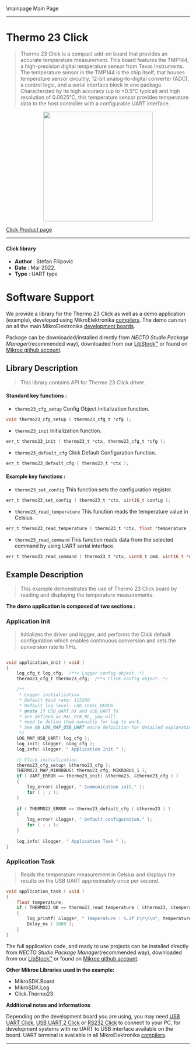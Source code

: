 \mainpage Main Page

---
# Thermo 23 Click

> Thermo 23 Click is a compact add-on board that provides an accurate temperature measurement. This board features the TMP144, a high-precision digital temperature sensor from Texas Instruments. The temperature sensor in the TMP144 is the chip itself, that houses temperature sensor circuitry, 12-bit analog-to-digital converter (ADC), a control logic, and a serial interface block in one package. Characterized by its high accuracy (up to ±0.5°C typical) and high resolution of 0.0625°C, this temperature sensor provides temperature data to the host controller with a configurable UART interface.

<p align="center">
  <img src="https://download.mikroe.com/images/click_for_ide/thermo23_click.png" height=300px>
</p>

[Click Product page](https://www.mikroe.com/thermo-23-click)

---


#### Click library

- **Author**        : Stefan Filipovic
- **Date**          : Mar 2022.
- **Type**          : UART type


# Software Support

We provide a library for the Thermo 23 Click
as well as a demo application (example), developed using MikroElektronika
[compilers](https://www.mikroe.com/necto-studio).
The demo can run on all the main MikroElektronika [development boards](https://www.mikroe.com/development-boards).

Package can be downloaded/installed directly from *NECTO Studio Package Manager*(recommended way), downloaded from our [LibStock&trade;](https://libstock.mikroe.com) or found on [Mikroe github account](https://github.com/MikroElektronika/mikrosdk_click_v2/tree/master/clicks).

## Library Description

> This library contains API for Thermo 23 Click driver.

#### Standard key functions :

- `thermo23_cfg_setup` Config Object Initialization function.
```c
void thermo23_cfg_setup ( thermo23_cfg_t *cfg );
```

- `thermo23_init` Initialization function.
```c
err_t thermo23_init ( thermo23_t *ctx, thermo23_cfg_t *cfg );
```

- `thermo23_default_cfg` Click Default Configuration function.
```c
err_t thermo23_default_cfg ( thermo23_t *ctx );
```

#### Example key functions :

- `thermo23_set_config` This function sets the configuration register.
```c
err_t thermo23_set_config ( thermo23_t *ctx, uint16_t config );
```

- `thermo23_read_temperature` This function reads the temperature value in Celsius.
```c
err_t thermo23_read_temperature ( thermo23_t *ctx, float *temperature );
```

- `thermo23_read_command` This function reads data from the selected command by using UART serial interface.
```c
err_t thermo23_read_command ( thermo23_t *ctx, uint8_t cmd, uint16_t *data_out );
```

## Example Description

> This example demonstrates the use of Thermo 23 Click board by reading and displaying the temperature measurements.

**The demo application is composed of two sections :**

### Application Init

> Initializes the driver and logger, and performs the Click default configuration which enables continuous conversion and sets the conversion rate to 1 Hz.

```c

void application_init ( void )
{
    log_cfg_t log_cfg;  /**< Logger config object. */
    thermo23_cfg_t thermo23_cfg;  /**< Click config object. */

    /** 
     * Logger initialization.
     * Default baud rate: 115200
     * Default log level: LOG_LEVEL_DEBUG
     * @note If USB_UART_RX and USB_UART_TX 
     * are defined as HAL_PIN_NC, you will 
     * need to define them manually for log to work. 
     * See @b LOG_MAP_USB_UART macro definition for detailed explanation.
     */
    LOG_MAP_USB_UART( log_cfg );
    log_init( &logger, &log_cfg );
    log_info( &logger, " Application Init " );

    // Click initialization.
    thermo23_cfg_setup( &thermo23_cfg );
    THERMO23_MAP_MIKROBUS( thermo23_cfg, MIKROBUS_1 );
    if ( UART_ERROR == thermo23_init( &thermo23, &thermo23_cfg ) ) 
    {
        log_error( &logger, " Communication init." );
        for ( ; ; );
    }
    
    if ( THERMO23_ERROR == thermo23_default_cfg ( &thermo23 ) )
    {
        log_error( &logger, " Default configuration." );
        for ( ; ; );
    }
    
    log_info( &logger, " Application Task " );
}

```

### Application Task

> Reads the temperature measurement in Celsius and displays the results on the USB UART approximately once per second.

```c
void application_task ( void )
{
    float temperature;
    if ( THERMO23_OK == thermo23_read_temperature ( &thermo23, &temperature ) ) 
    {
        log_printf( &logger, " Temperature : %.2f C\r\n\n", temperature );
        Delay_ms ( 1000 );
    }
}
```

The full application code, and ready to use projects can be installed directly from *NECTO Studio Package Manager*(recommended way), downloaded from our [LibStock&trade;](https://libstock.mikroe.com) or found on [Mikroe github account](https://github.com/MikroElektronika/mikrosdk_click_v2/tree/master/clicks).

**Other Mikroe Libraries used in the example:**

- MikroSDK.Board
- MikroSDK.Log
- Click.Thermo23

**Additional notes and informations**

Depending on the development board you are using, you may need
[USB UART Click](https://www.mikroe.com/usb-uart-click),
[USB UART 2 Click](https://www.mikroe.com/usb-uart-2-click) or
[RS232 Click](https://www.mikroe.com/rs232-click) to connect to your PC, for
development systems with no UART to USB interface available on the board. UART
terminal is available in all MikroElektronika
[compilers](https://shop.mikroe.com/compilers).

---
